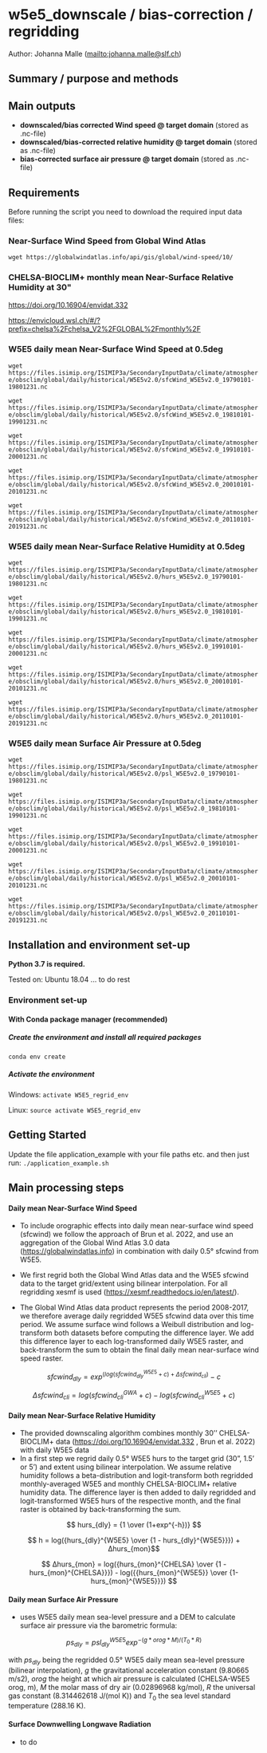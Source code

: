 # w5e5_downscale / bias-correction / regridding 


Author: Johanna Malle (<mailto:johanna.malle@slf.ch>)

## Summary / purpose and methods


## Main outputs
* **downscaled/bias corrected Wind speed @ target domain** (stored as .nc-file)
* **downscaled/bias-corrected relative humidity @ target domain** (stored as .nc-file)
* **bias-corrected surface air pressure @ target domain** (stored as .nc-file)


## Requirements
Before running the script you need to download the required input data files:
### Near-Surface Wind Speed from Global Wind Atlas

`wget https://globalwindatlas.info/api/gis/global/wind-speed/10/`

### CHELSA-BIOCLIM+ monthly mean Near-Surface Relative Humidity at 30"
https://doi.org/10.16904/envidat.332 

https://envicloud.wsl.ch/#/?prefix=chelsa%2Fchelsa_V2%2FGLOBAL%2Fmonthly%2F

### W5E5 daily mean Near-Surface Wind Speed at 0.5deg

`wget https://files.isimip.org/ISIMIP3a/SecondaryInputData/climate/atmosphere/obsclim/global/daily/historical/W5E5v2.0/sfcWind_W5E5v2.0_19790101-19801231.nc`

`wget https://files.isimip.org/ISIMIP3a/SecondaryInputData/climate/atmosphere/obsclim/global/daily/historical/W5E5v2.0/sfcWind_W5E5v2.0_19810101-19901231.nc`

`wget https://files.isimip.org/ISIMIP3a/SecondaryInputData/climate/atmosphere/obsclim/global/daily/historical/W5E5v2.0/sfcWind_W5E5v2.0_19910101-20001231.nc`

`wget https://files.isimip.org/ISIMIP3a/SecondaryInputData/climate/atmosphere/obsclim/global/daily/historical/W5E5v2.0/sfcWind_W5E5v2.0_20010101-20101231.nc`

`wget https://files.isimip.org/ISIMIP3a/SecondaryInputData/climate/atmosphere/obsclim/global/daily/historical/W5E5v2.0/sfcWind_W5E5v2.0_20110101-20191231.nc`

### W5E5 daily mean Near-Surface Relative Humidity at 0.5deg

`wget https://files.isimip.org/ISIMIP3a/SecondaryInputData/climate/atmosphere/obsclim/global/daily/historical/W5E5v2.0/hurs_W5E5v2.0_19790101-19801231.nc`

`wget https://files.isimip.org/ISIMIP3a/SecondaryInputData/climate/atmosphere/obsclim/global/daily/historical/W5E5v2.0/hurs_W5E5v2.0_19810101-19901231.nc`

`wget https://files.isimip.org/ISIMIP3a/SecondaryInputData/climate/atmosphere/obsclim/global/daily/historical/W5E5v2.0/hurs_W5E5v2.0_19910101-20001231.nc`

`wget https://files.isimip.org/ISIMIP3a/SecondaryInputData/climate/atmosphere/obsclim/global/daily/historical/W5E5v2.0/hurs_W5E5v2.0_20010101-20101231.nc`

`wget https://files.isimip.org/ISIMIP3a/SecondaryInputData/climate/atmosphere/obsclim/global/daily/historical/W5E5v2.0/hurs_W5E5v2.0_20110101-20191231.nc`

### W5E5 daily mean Surface Air Pressure at 0.5deg

`wget https://files.isimip.org/ISIMIP3a/SecondaryInputData/climate/atmosphere/obsclim/global/daily/historical/W5E5v2.0/psl_W5E5v2.0_19790101-19801231.nc`

`wget https://files.isimip.org/ISIMIP3a/SecondaryInputData/climate/atmosphere/obsclim/global/daily/historical/W5E5v2.0/psl_W5E5v2.0_19810101-19901231.nc`

`wget https://files.isimip.org/ISIMIP3a/SecondaryInputData/climate/atmosphere/obsclim/global/daily/historical/W5E5v2.0/psl_W5E5v2.0_19910101-20001231.nc`

`wget https://files.isimip.org/ISIMIP3a/SecondaryInputData/climate/atmosphere/obsclim/global/daily/historical/W5E5v2.0/psl_W5E5v2.0_20010101-20101231.nc`

`wget https://files.isimip.org/ISIMIP3a/SecondaryInputData/climate/atmosphere/obsclim/global/daily/historical/W5E5v2.0/psl_W5E5v2.0_20110101-20191231.nc`


## Installation and environment set-up
**Python 3.7 is required.**

Tested on: Ubuntu 18.04 ... to do rest

### Environment set-up
#### With Conda package manager (recommended)
##### Create the environment and install all required packages

`conda env create`

##### Activate the environment

Windows: `activate W5E5_regrid_env`

Linux: `source activate W5E5_regrid_env`


## Getting Started

Update the file application_example with your file paths etc. and then just run:
`./application_example.sh`

## Main processing steps

#### Daily mean Near-Surface Wind Speed

* To include orographic effects into daily mean near-surface wind speed (sfcwind) we follow the approach of Brun et al. 2022, and use an aggregation of the Global Wind Atlas 3.0 data (https://globalwindatlas.info) in combination with daily 0.5° sfcwind from W5E5. 

* We first regrid both the Global Wind Atlas data and the W5E5 sfcwind data to the target grid/extent using bilinear interpolation. For all regridding xesmf is used (https://xesmf.readthedocs.io/en/latest/).

* The Global Wind Atlas data product represents the period 2008-2017, we therefore average daily regridded W5E5 sfcwind data over this time period. We assume surface wind follows a Weibull distribution and log-transform both datasets before computing the difference layer. We add this difference layer to each log-transformed daily W5E5 raster, and back-transform the sum to obtain the final daily mean near-surface wind speed raster.

$$ sfcwind_{dly} = exp^{(log(sfcwind_{dly}^{W5E5} + c)+ Δsfcwind_{cli})} - c $$

$$ Δsfcwind_{cli} = log(sfcwind_{cli}^{GWA} + c) - log(sfcwind_{cli}^{W5E5} + c) $$

#### Daily mean Near-Surface Relative Humidity

* The provided downscaling algorithm combines monthly 30’’ CHELSA-BIOCLIM+ data (https://doi.org/10.16904/envidat.332 , Brun et al. 2022) with daily W5E5 data
* In a first step we regrid daily 0.5° W5E5 hurs to the target grid (30”, 1.5’ or 5’) and extent using bilinear interpolation. We assume relative humidity follows a beta-distribution and logit-transform both regridded monthly-averaged W5E5 and monthly CHELSA-BIOCLIM+ relative humidity data. The difference layer is then added to daily regridded and logit-transformed W5E5 hurs of the respective month, and the final raster is obtained by back-transforming the sum. 

$$ hurs_{dly} = {1 \over (1+exp^{-h})}  $$

$$ h = log({hurs_{dly}^{W5E5} \over {1 - hurs_{dly}^{W5E5}}}) +  Δhurs_{mon}$$  

$$ Δhurs_{mon} = log({hurs_{mon}^{CHELSA} \over {1 - hurs_{mon}^{CHELSA}}}) - log({{hurs_{mon}^{W5E5}} \over {1- hurs_{mon}^{W5E5}}}) $$  

#### Daily mean Surface Air Pressure

* uses W5E5 daily mean sea-level pressure and a DEM to calculate surface air pressure via the barometric formula:

$$ps_{dly} = {psl_{dly}^{W5E5}exp^{-(g * orog * M) / (T_{0} * R)}} $$

with $ps_{dly}$ being the regridded 0.5° W5E5 daily mean sea-level pressure (bilinear interpolation), $g$ the gravitational acceleration constant (9.80665 m/s2), $orog$ the height at which air pressure is calculated (CHELSA-W5E5 orog, m), $M$ the molar mass of dry air (0.02896968 kg/mol), $R$ the universal gas constant (8.314462618 J/(mol K)) and $T_{0}$ the sea level standard temperature (288.16 K).

#### Surface Downwelling Longwave Radiation

* to do
